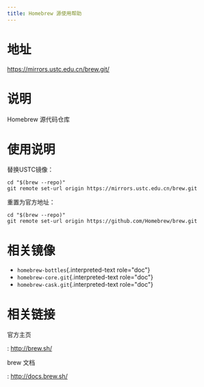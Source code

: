 ```yaml
---
title: Homebrew 源使用帮助
---
```


地址
====

<https://mirrors.ustc.edu.cn/brew.git/>

说明
====

Homebrew 源代码仓库

使用说明
========

替换USTC镜像：

    cd "$(brew --repo)"
    git remote set-url origin https://mirrors.ustc.edu.cn/brew.git

重置为官方地址：

    cd "$(brew --repo)"
    git remote set-url origin https://github.com/Homebrew/brew.git

相关镜像
========

-   `homebrew-bottles`{.interpreted-text role="doc"}
-   `homebrew-core.git`{.interpreted-text role="doc"}
-   `homebrew-cask.git`{.interpreted-text role="doc"}

相关链接
========

官方主页

:   <http://brew.sh/>

brew 文档

:   <http://docs.brew.sh/>
